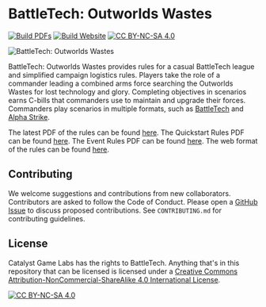 [battletech-tw]: https://store.catalystgamelabs.com/products/battletech-total-warfare-pdf
[battletech-as]: https://store.catalystgamelabs.com/products/battletech-alpha-strike-commanders-edition

[outworlds-pdf]:        https://outworlds-wastes.jeremylt.org/downloads?league
[outworlds-quickstart]: https://outworlds-wastes.jeremylt.org/downloads?quickstart
[outworlds-event]:      https://outworlds-wastes.jeremylt.org/downloads?event
[outworlds-web]:        https://outworlds-wastes.jeremylt.org

[build-pdf-job]:   https://github.com/Eudicods/outworlds-wastes/actions/workflows/build-pdf.yml
[build-pdf-badge]: https://github.com/Eudicods/outworlds-wastes/actions/workflows/build-pdf.yml/badge.svg
[build-web-job]:   https://github.com/Eudicods/outworlds-wastes/actions/workflows/build-website.yml
[build-web-badge]: https://github.com/Eudicods/outworlds-wastes/actions/workflows/build-website.yml/badge.svg

[github-issues]:   https://github.com/Eudicods/outworlds-wastes/issues

[cc-by-nc-sa]:       https://creativecommons.org/licenses/by-nc-sa/4.0/
[cc-by-nc-sa-badge]: https://img.shields.io/badge/License-CC%20BY--NC--SA%204.0-lightgrey.svg
[cc-by-nc-sa-image]: https://licensebuttons.net/l/by-nc-sa/4.0/88x31.png

[outworlds-wastes-logo]: rules/img/outworlds-wastes.ico

# BattleTech: Outworlds Wastes

[![Build PDFs][build-pdf-badge]][build-pdf-job]
[![Build Website][build-web-badge]][build-web-job]
[![CC BY-NC-SA 4.0][cc-by-nc-sa-badge]][cc-by-nc-sa]

![BattleTech: Outworlds Wastes][outworlds-wastes-logo]

BattleTech: Outworlds Wastes provides rules for a casual BattleTech league and simplified campaign logistics rules.
Players take the role of a commander leading a combined arms force searching the Outworlds Wastes for lost technology and glory.
Completing objectives in scenarios earns C-bills that commanders use to maintain and upgrade their forces.
Commanders play scenarios in multiple formats, such as [BattleTech][battletech-tw] and [Alpha Strike][battletech-as].

The latest PDF of the rules can be found [here][outworlds-pdf].
The Quickstart Rules PDF can be found [here][outworlds-quickstart].
The Event Rules PDF can be found [here][outworlds-event].
The web format of the rules can be found [here][outworlds-web].

## Contributing

We welcome suggestions and contributions from new collaborators.
Contributors are asked to follow the Code of Conduct.
Please open a [GitHub Issue][github-issues] to discuss proposed contributions.
See `CONTRIBUTING.md` for contributing guidelines.

## License

Catalyst Game Labs has the rights to BattleTech.
Anything that's in this repository that can be licensed is licensed under a
[Creative Commons Attribution-NonCommercial-ShareAlike 4.0 International License][cc-by-nc-sa].

[![CC BY-NC-SA 4.0][cc-by-nc-sa-image]][cc-by-nc-sa]
